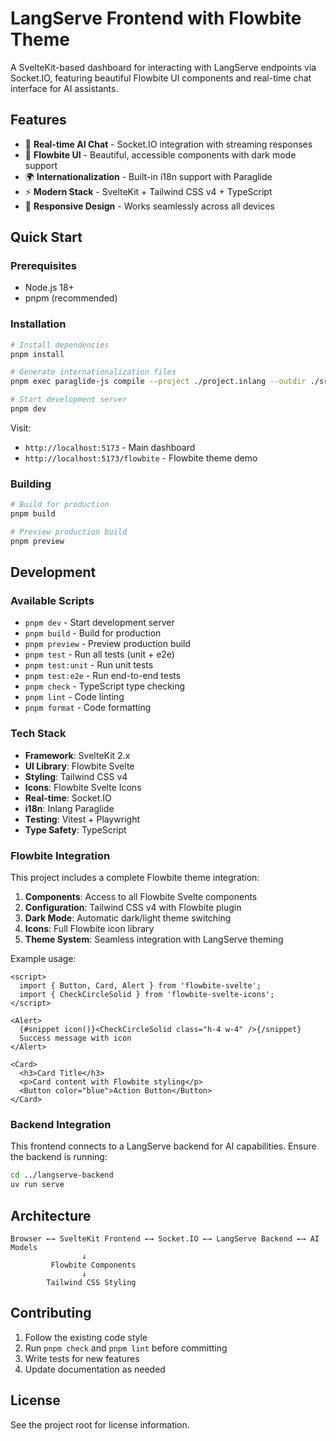 # LangServe Frontend with Flowbite Theme

A SvelteKit-based dashboard for interacting with LangServe endpoints via Socket.IO, featuring beautiful Flowbite UI components and real-time chat interface for AI assistants.

## Features

- 🤖 **Real-time AI Chat** - Socket.IO integration with streaming responses
- 🎨 **Flowbite UI** - Beautiful, accessible components with dark mode support
- 🌍 **Internationalization** - Built-in i18n support with Paraglide
- ⚡ **Modern Stack** - SvelteKit + Tailwind CSS v4 + TypeScript
- 📱 **Responsive Design** - Works seamlessly across all devices

## Quick Start

### Prerequisites

- Node.js 18+
- pnpm (recommended)

### Installation

```bash
# Install dependencies
pnpm install

# Generate internationalization files
pnpm exec paraglide-js compile --project ./project.inlang --outdir ./src/lib/paraglide

# Start development server
pnpm dev
```

Visit:
- `http://localhost:5173` - Main dashboard
- `http://localhost:5173/flowbite` - Flowbite theme demo

### Building

```bash
# Build for production
pnpm build

# Preview production build
pnpm preview
```

## Development

### Available Scripts

- `pnpm dev` - Start development server
- `pnpm build` - Build for production
- `pnpm preview` - Preview production build
- `pnpm test` - Run all tests (unit + e2e)
- `pnpm test:unit` - Run unit tests
- `pnpm test:e2e` - Run end-to-end tests
- `pnpm check` - TypeScript type checking
- `pnpm lint` - Code linting
- `pnpm format` - Code formatting

### Tech Stack

- **Framework**: SvelteKit 2.x
- **UI Library**: Flowbite Svelte
- **Styling**: Tailwind CSS v4
- **Icons**: Flowbite Svelte Icons
- **Real-time**: Socket.IO
- **i18n**: Inlang Paraglide
- **Testing**: Vitest + Playwright
- **Type Safety**: TypeScript

### Flowbite Integration

This project includes a complete Flowbite theme integration:

1. **Components**: Access to all Flowbite Svelte components
2. **Configuration**: Tailwind CSS v4 with Flowbite plugin
3. **Dark Mode**: Automatic dark/light theme switching
4. **Icons**: Full Flowbite icon library
5. **Theme System**: Seamless integration with LangServe theming

Example usage:
```svelte
<script>
  import { Button, Card, Alert } from 'flowbite-svelte';
  import { CheckCircleSolid } from 'flowbite-svelte-icons';
</script>

<Alert>
  {#snippet icon()}<CheckCircleSolid class="h-4 w-4" />{/snippet}
  Success message with icon
</Alert>

<Card>
  <h3>Card Title</h3>
  <p>Card content with Flowbite styling</p>
  <Button color="blue">Action Button</Button>
</Card>
```

### Backend Integration

This frontend connects to a LangServe backend for AI capabilities. Ensure the backend is running:

```bash
cd ../langserve-backend
uv run serve
```

## Architecture

```
Browser ←→ SvelteKit Frontend ←→ Socket.IO ←→ LangServe Backend ←→ AI Models
                ↓
         Flowbite Components
                ↓
        Tailwind CSS Styling
```

## Contributing

1. Follow the existing code style
2. Run `pnpm check` and `pnpm lint` before committing
3. Write tests for new features
4. Update documentation as needed

## License

See the project root for license information.